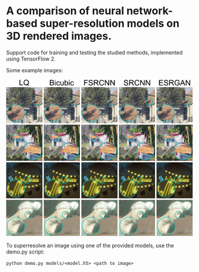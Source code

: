 # A comparison of neural network-based super-resolution models on 3D rendered images.
Support code for training and testing the studied methods, implemented using TensorFlow 2.

Some example images:
<br />
<br />
![Example images](examples/demo.svg)

To superresolve an image using one of the provided models, use the demo.py script:

```
python demo.py models/<model.h5> <path to image>
```
